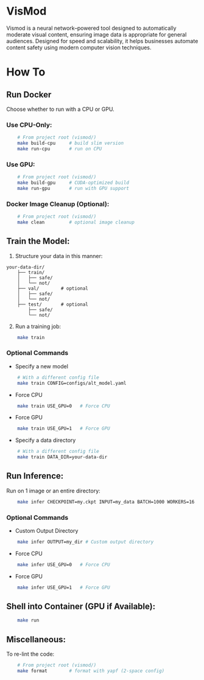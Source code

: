 # VisMod
Vismod is a neural network–powered tool designed to automatically moderate visual content, ensuring image data is appropriate for general audiences. Designed for speed and scalability, it helps businesses automate content safety using modern computer vision techniques.


# How To

## Run Docker
Choose whether to run with a CPU or GPU.

### Use CPU-Only:
```bash
	# From project root (vismod/)
	make build-cpu     # build slim version
	make run-cpu       # run on CPU
```
### Use GPU:
```bash
	# From project root (vismod/)
	make build-gpu     # CUDA-optimized build
	make run-gpu       # run with GPU support
```

### Docker Image Cleanup (Optional):
```bash
	# From project root (vismod/)
	make clean         # optional image cleanup
```

## Train the Model:
1. Structure your data in this manner:
```
your-data-dir/
	├── train/
	│   ├── safe/
	│   └── not/
	├── val/        # optional
	│   ├── safe/
	│   └── not/
	├── test/       # optional
	    ├── safe/
	    └── not/
```
2. Run a training job:
```bash
	make train
```
### Optional Commands
- Specify a new model
```bash
	# With a different config file
	make train CONFIG=configs/alt_model.yaml
```
- Force CPU
```bash
	make train USE_GPU=0   # Force CPU
```
- Force GPU
```bash
	make train USE_GPU=1   # Force GPU
```
- Specify a data directory
```bash
	# With a different config file
	make train DATA_DIR=your-data-dir
```

## Run Inference:
Run on 1 image or an entire directory:
```bash
	make infer CHECKPOINT=my.ckpt INPUT=my_data BATCH=1000 WORKERS=16
```
### Optional Commands
- Custom Output Directory
```bash
	make infer OUTPUT=my_dir # Custom output directory
```
- Force CPU
```bash
	make infer USE_GPU=0   # Force CPU
```
- Force GPU
```bash
	make infer USE_GPU=1   # Force GPU
```

## Shell into Container (GPU if Available):
```bash
	make run
```

## Miscellaneous:
To re-lint the code:
```bash
	# From project root (vismod/)
	make format        # format with yapf (2-space config)
```